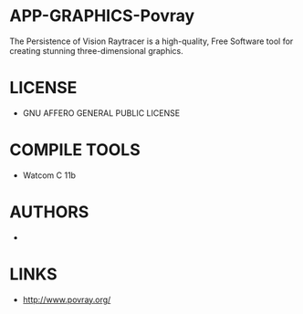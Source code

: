 APP-GRAPHICS-Povray
===================

The Persistence of Vision Raytracer is a high-quality, Free Software tool for creating stunning three-dimensional graphics. 

LICENSE
===============
*  GNU AFFERO GENERAL PUBLIC LICENSE

COMPILE TOOLS
===============
* Watcom C 11b

AUTHORS
===============
* 

LINKS
===============
* http://www.povray.org/
